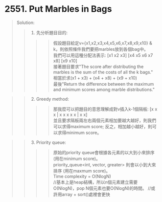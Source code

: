 # 2551. Put Marbles in Bags
> Solution: 
>> 1. 先分析題目目的: 
>>>> 假設題目給定v={x1,x2,x3,x4,x5,x6,x7,x8,x9,x10} & k，則依照條件我們要把marbles放到各個bag中。  
>>>> 我們可以用這種分配法表示: [x1 x2 x3] [x4 x5 x6 x7 x8] [x9 x10]  
>>>> 接著題目要求"The score after distributing the marbles is the sum of the costs of all the k bags."  
>>>> 相當於求(x1 + x3) + (x4 + x8) + (x9 + x10)  
>>>> 最後"Return the difference between the maximum and minimum scores among marble distributions."

>> 2. Greedy method: 
>>>> 那我麼可以把題目的意思理解成對v插入k-1個隔板: [x x x | x x x x x | x x]  
>>>> 並且要求隔板兩左右兩個元素相加要越大越好，則我們可以求得maximum score; 反之，相加越小越好，則可以求得minimum score。  

>> 3. Priority queue:
>>>> 原始的priority queue會根據各元素的以大到小來排序 (用在minimum score)。  
>>>> priority_queue<int, vector<int>, greater<int>> 則會以小到大來排序 (用在maxmum score)。  
>>>> Time complexity = O(NlogN)  
>>>> //基本上是heap結構，所以n個元素建立需要O(NlogN)，pop N個元素也要O(NlogN)的時間。
>>>> //或許用array + sort()處裡會更快

